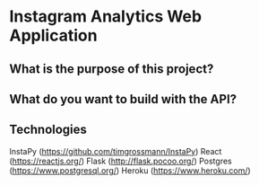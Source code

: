 # Instagram Analytics Web Application

## What is the purpose of this project?

## What do you want to build with the API?

## Technologies

InstaPy (https://github.com/timgrossmann/InstaPy)
React (https://reactjs.org/)
Flask (http://flask.pocoo.org/)
Postgres (https://www.postgresql.org/)
Heroku (https://www.heroku.com/)
